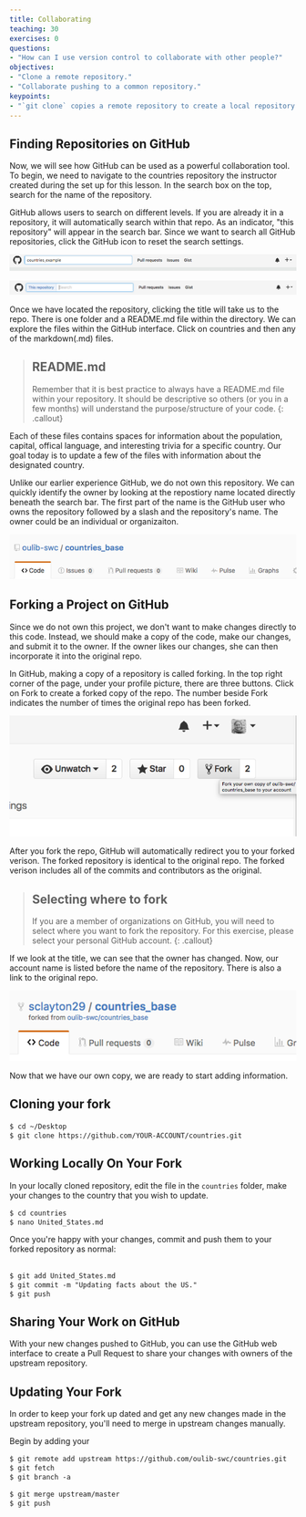 ```yaml
---
title: Collaborating
teaching: 30
exercises: 0
questions:
- "How can I use version control to collaborate with other people?"
objectives:
- "Clone a remote repository."
- "Collaborate pushing to a common repository."
keypoints:
- "`git clone` copies a remote repository to create a local repository with a remote called `origin` automatically set up."
---
```


## Finding Repositories on GitHub

Now, we will see how GitHub can be used as a powerful collaboration tool. To begin, we need to navigate to the countries repository the instructor created during the set up for this lesson. In the search box on the top, search for the name of the repository. 

GitHub allows users to search on different levels. If you are already it in a repository, it will automatically search within that repo. As an indicator, "this repository" will appear in the search bar. Since we want to search all GitHub repositories, click the GitHub icon to reset the search settings.


![Searching all repos](../fig/01-fig_01.png)

![Searching within a specific repo](../fig/01-fig_02.png)


Once we have located the repository, clicking the title will take us to the repo. There is one folder and a README.md file within the directory. We can explore the files within the GitHub interface. Click on countries and then any of the markdown(.md) files. 


>## README.md
>Remember that it is best practice to always have a README.md file within your repository. It should be descriptive so others (or you in a few months) will understand the purpose/structure of your code.
{: .callout}

Each of these files contains spaces for information about the population, capital, offical language, and interesting trivia for a specific country. Our goal today is to update a few of the files with information about the designated country. 

Unlike our earlier experience GitHub, we do not own this repository. We can quickly identify the owner by looking at the repostiory name located directly beneath the search bar. The first part of the name is the GitHub user who owns the repository followed by a slash and the repository's name. The owner could be an individual or organizaiton. 

![The owner of this repo is oulib-swc](../fig/01-fig_03.png)

## Forking a Project on GitHub 

Since we do not own this project, we don't want to make changes directly to this code. Instead, we should make a copy of the code, make our changes, and submit it to the owner. If the owner likes our changes, she can then incorporate it into the original repo. 

In GitHub, making a copy of a repository is called forking. In the top right corner of the page, under your profile picture, there are three buttons. Click on Fork to create a forked copy of the repo. The number beside Fork indicates the number of times the original repo has been forked. 

![Fork the Repo](../fig/01-fig_04.png)

After you fork the repo, GitHub will automatically redirect you to your forked verison. The forked repository is identical to the original repo. The forked verison includes all of the commits and contributors as the original. 

>## Selecting where to fork
> If you are a member of organizations on GitHub, you will need to select where you want to fork the repository. For this exercise, please select your personal GitHub account.
{: .callout}

If we look at the title, we can see that the owner has changed. Now, our account name is listed before the name of the repository. There is also a link to the original repo. 

![The Forked Repo](../fig/01-fig_05.png)

Now that we have our own copy, we are ready to start adding information.




## Cloning your fork



~~~
$ cd ~/Desktop
$ git clone https://github.com/YOUR-ACCOUNT/countries.git

~~~

## Working Locally On Your Fork

In your locally cloned repository, edit the file in the `countries` folder, make your changes to the country that you wish to update. 

~~~
$ cd countries
$ nano United_States.md
~~~

Once you're happy with your changes, commit and push them to your forked repository as normal:

~~~

$ git add United_States.md
$ git commit -m "Updating facts about the US."
$ git push
~~~


## Sharing Your Work on GitHub

With your new changes pushed to GitHub, you can use the GitHub web interface to create a Pull Request to share your changes with owners of the upstream repository. 


## Updating Your Fork

In order to keep your fork up dated and get any new changes made in the upstream repository, you'll need to merge in upstream changes manually.

Begin by adding your 

~~~
$ git remote add upstream https://github.com/oulib-swc/countries.git
$ git fetch
$ git branch -a
~~~


~~~
$ git merge upstream/master
$ git push
~~~

